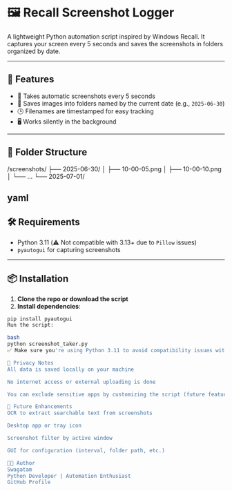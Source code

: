
# 🖼️ Recall Screenshot Logger

A lightweight Python automation script inspired by Windows Recall. It captures your screen every 5 seconds and saves the screenshots in folders organized by date.

---

## 🚀 Features

- 📸 Takes automatic screenshots every 5 seconds
- 📁 Saves images into folders named by the current date (e.g., `2025-06-30`)
- 🕒 Filenames are timestamped for easy tracking
- 🖥️ Works silently in the background

---

## 📂 Folder Structure

/screenshots/
├── 2025-06-30/
│ ├── 10-00-05.png
│ ├── 10-00-10.png
│ └── ...
└── 2025-07-01/

yaml
---

## 🛠️ Requirements

- Python 3.11 (⚠️ Not compatible with 3.13+ due to `Pillow` issues)
- `pyautogui` for capturing screenshots

---

## 📦 Installation

1. **Clone the repo or download the script**
2. **Install dependencies**:

```bash
pip install pyautogui
Run the script:

bash
python screenshot_taker.py
✅ Make sure you're using Python 3.11 to avoid compatibility issues with pyautogui.

🔐 Privacy Notes
All data is saved locally on your machine

No internet access or external uploading is done

You can exclude sensitive apps by customizing the script (future feature)

🧠 Future Enhancements
OCR to extract searchable text from screenshots

Desktop app or tray icon

Screenshot filter by active window

GUI for configuration (interval, folder path, etc.)

🧑‍💻 Author
Swagatam
Python Developer | Automation Enthusiast
GitHub Profile

